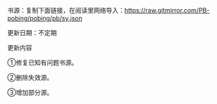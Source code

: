 书源：复制下面链接，在阅读里网络导入：https://raw.gitmirror.com/PB-pobing/pobing/pb/sy.json

更新日期：不定期

更新内容

①修复已知有问题书源。

②删除失效源。

③增加部分源。

